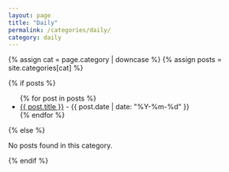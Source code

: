 ```yaml
---
layout: page
title: "Daily"
permalink: /categories/daily/
category: daily
---
```


{% assign cat = page.category | downcase %}
{% assign posts = site.categories[cat] %}

{% if posts %}
  <ul>
    {% for post in posts %}
      <li><a href="{{ post.url }}">{{ post.title }}</a> - {{ post.date | date: "%Y-%m-%d" }}</li>
    {% endfor %}
  </ul>
{% else %}
  <p>No posts found in this category.</p>
{% endif %}
